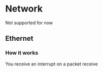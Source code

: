 # Network
Not supported for now
## Ethernet
### How it works
You receive an interrupt on a packet receive
